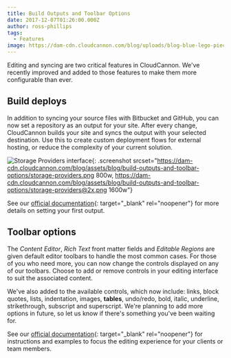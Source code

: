 ```yaml
---
title: Build Outputs and Toolbar Options
date: 2017-12-07T01:26:00.000Z
author: ross-phillips
tags:
  - Features
image: https://dam-cdn.cloudcannon.com/blog/uploads/blog-blue-lego-pieces.jpg
---
```

Editing and syncing are two critical features in CloudCannon. We've recently improved and added to those features to make them more configurable than ever.

## Build deploys

In addition to syncing your source files with Bitbucket and GitHub, you can now set a repository as an output for your site. After every change, CloudCannon builds your site and syncs the output with your selected destination. Use this to create custom deployment flows for external hosting, or reduce the complexity of your current solution.

![Storage Providers interface](https://dam-cdn.cloudcannon.com/blog/assets/blog/build-outputs-and-toolbar-options/storage-providers.png){: .screenshot srcset="https://dam-cdn.cloudcannon.com/blog/assets/blog/build-outputs-and-toolbar-options/storage-providers.png 800w, https://dam-cdn.cloudcannon.com/blog/assets/blog/build-outputs-and-toolbar-options/storage-providers@2x.png 1600w"}

See our [official documentation](https://cloudcannon.com/documentation/articles/output-a-built-site-from-cloudcannon-to-an-external-provider/){: target="_blank" rel="noopener"} for more details on setting your first output.

## Toolbar options

The *Content Editor*, *Rich Text* front matter fields and *Editable Regions* are given default editor toolbars to handle the most common cases. For those of you who need more, you can now change the controls displayed on any of our toolbars. Choose to add or remove controls in your editing interface to suit the associated content.

We've also added to the available controls, which now include: links, block quotes, lists, indentation, images, **tables**, undo/redo, bold, italic, underline, strikethrough, subscript and superscript. We're planning to add more options in future, so let us know if there's something you've been waiting for.

See our [official documentation](https://docs.cloudcannon.com/editing/options/){: target="_blank" rel="noopener"} for instructions and examples to focus the editing experience for your clients or team members.